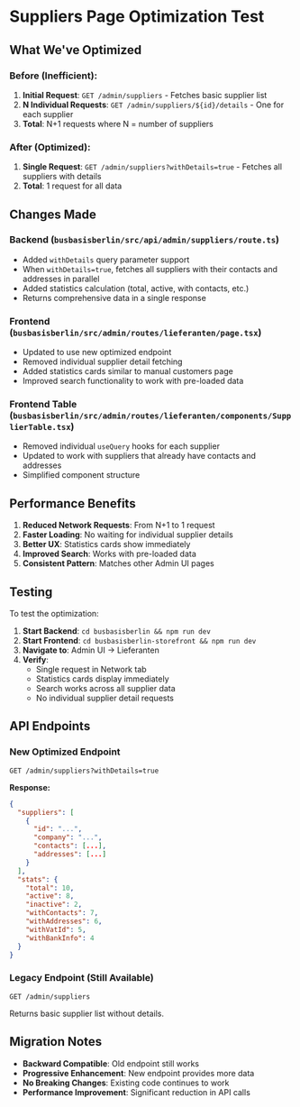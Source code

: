 # Suppliers Page Optimization Test

## What We've Optimized

### Before (Inefficient):

1. **Initial Request**: `GET /admin/suppliers` - Fetches basic supplier list
2. **N Individual Requests**: `GET /admin/suppliers/${id}/details` - One for each supplier
3. **Total**: N+1 requests where N = number of suppliers

### After (Optimized):

1. **Single Request**: `GET /admin/suppliers?withDetails=true` - Fetches all suppliers with details
2. **Total**: 1 request for all data

## Changes Made

### Backend (`busbasisberlin/src/api/admin/suppliers/route.ts`)

- Added `withDetails` query parameter support
- When `withDetails=true`, fetches all suppliers with their contacts and addresses in parallel
- Added statistics calculation (total, active, with contacts, etc.)
- Returns comprehensive data in a single response

### Frontend (`busbasisberlin/src/admin/routes/lieferanten/page.tsx`)

- Updated to use new optimized endpoint
- Removed individual supplier detail fetching
- Added statistics cards similar to manual customers page
- Improved search functionality to work with pre-loaded data

### Frontend Table (`busbasisberlin/src/admin/routes/lieferanten/components/SupplierTable.tsx`)

- Removed individual `useQuery` hooks for each supplier
- Updated to work with suppliers that already have contacts and addresses
- Simplified component structure

## Performance Benefits

1. **Reduced Network Requests**: From N+1 to 1 request
2. **Faster Loading**: No waiting for individual supplier details
3. **Better UX**: Statistics cards show immediately
4. **Improved Search**: Works with pre-loaded data
5. **Consistent Pattern**: Matches other Admin UI pages

## Testing

To test the optimization:

1. **Start Backend**: `cd busbasisberlin && npm run dev`
2. **Start Frontend**: `cd busbasisberlin-storefront && npm run dev`
3. **Navigate to**: Admin UI → Lieferanten
4. **Verify**:
   - Single request in Network tab
   - Statistics cards display immediately
   - Search works across all supplier data
   - No individual supplier detail requests

## API Endpoints

### New Optimized Endpoint

```
GET /admin/suppliers?withDetails=true
```

**Response:**

```json
{
  "suppliers": [
    {
      "id": "...",
      "company": "...",
      "contacts": [...],
      "addresses": [...]
    }
  ],
  "stats": {
    "total": 10,
    "active": 8,
    "inactive": 2,
    "withContacts": 7,
    "withAddresses": 6,
    "withVatId": 5,
    "withBankInfo": 4
  }
}
```

### Legacy Endpoint (Still Available)

```
GET /admin/suppliers
```

Returns basic supplier list without details.

## Migration Notes

- **Backward Compatible**: Old endpoint still works
- **Progressive Enhancement**: New endpoint provides more data
- **No Breaking Changes**: Existing code continues to work
- **Performance Improvement**: Significant reduction in API calls
